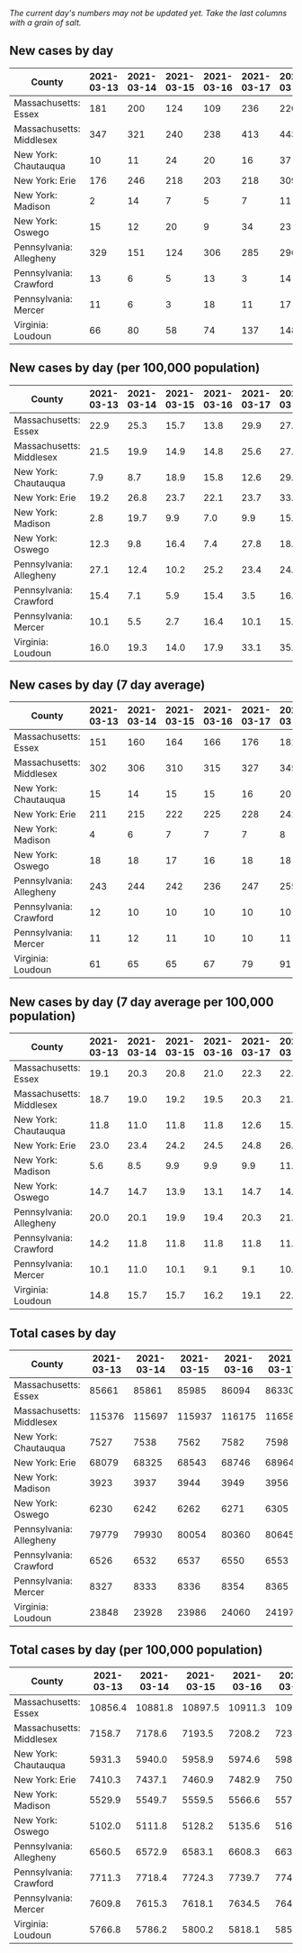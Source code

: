 _The current day's numbers may not be updated yet. Take the last columns with a grain of salt._
## New cases by day

| County | 2021-03-13 | 2021-03-14 | 2021-03-15 | 2021-03-16 | 2021-03-17 | 2021-03-18 | 2021-03-19 |
| --- | --- | --- | --- | --- | --- | --- | --- |
| Massachusetts: Essex | 181 | 200 | 124 | 109 | 236 | 220 |  |
| Massachusetts: Middlesex | 347 | 321 | 240 | 238 | 413 | 443 |  |
| New York: Chautauqua | 10 | 11 | 24 | 20 | 16 | 37 |  |
| New York: Erie | 176 | 246 | 218 | 203 | 218 | 309 |  |
| New York: Madison | 2 | 14 | 7 | 5 | 7 | 11 |  |
| New York: Oswego | 15 | 12 | 20 | 9 | 34 | 23 |  |
| Pennsylvania: Allegheny | 329 | 151 | 124 | 306 | 285 | 296 | 346 |
| Pennsylvania: Crawford | 13 | 6 | 5 | 13 | 3 | 14 | 13 |
| Pennsylvania: Mercer | 11 | 6 | 3 | 18 | 11 | 17 | 13 |
| Virginia: Loudoun | 66 | 80 | 58 | 74 | 137 | 148 | 89 |

## New cases by day (per 100,000 population)

| County | 2021-03-13 | 2021-03-14 | 2021-03-15 | 2021-03-16 | 2021-03-17 | 2021-03-18 | 2021-03-19 |
| --- | --- | --- | --- | --- | --- | --- | --- |
| Massachusetts: Essex | 22.9 | 25.3 | 15.7 | 13.8 | 29.9 | 27.9 |  |
| Massachusetts: Middlesex | 21.5 | 19.9 | 14.9 | 14.8 | 25.6 | 27.5 |  |
| New York: Chautauqua | 7.9 | 8.7 | 18.9 | 15.8 | 12.6 | 29.2 |  |
| New York: Erie | 19.2 | 26.8 | 23.7 | 22.1 | 23.7 | 33.6 |  |
| New York: Madison | 2.8 | 19.7 | 9.9 | 7.0 | 9.9 | 15.5 |  |
| New York: Oswego | 12.3 | 9.8 | 16.4 | 7.4 | 27.8 | 18.8 |  |
| Pennsylvania: Allegheny | 27.1 | 12.4 | 10.2 | 25.2 | 23.4 | 24.3 | 28.5 |
| Pennsylvania: Crawford | 15.4 | 7.1 | 5.9 | 15.4 | 3.5 | 16.5 | 15.4 |
| Pennsylvania: Mercer | 10.1 | 5.5 | 2.7 | 16.4 | 10.1 | 15.5 | 11.9 |
| Virginia: Loudoun | 16.0 | 19.3 | 14.0 | 17.9 | 33.1 | 35.8 | 21.5 |

## New cases by day (7 day average)

| County | 2021-03-13 | 2021-03-14 | 2021-03-15 | 2021-03-16 | 2021-03-17 | 2021-03-18 | 2021-03-19 |
| --- | --- | --- | --- | --- | --- | --- | --- |
| Massachusetts: Essex | 151 | 160 | 164 | 166 | 176 | 181 |  |
| Massachusetts: Middlesex | 302 | 306 | 310 | 315 | 327 | 345 |  |
| New York: Chautauqua | 15 | 14 | 15 | 15 | 16 | 20 |  |
| New York: Erie | 211 | 215 | 222 | 225 | 228 | 241 |  |
| New York: Madison | 4 | 6 | 7 | 7 | 7 | 8 |  |
| New York: Oswego | 18 | 18 | 17 | 16 | 18 | 18 |  |
| Pennsylvania: Allegheny | 243 | 244 | 242 | 236 | 247 | 255 | 262 |
| Pennsylvania: Crawford | 12 | 10 | 10 | 10 | 10 | 10 | 10 |
| Pennsylvania: Mercer | 11 | 12 | 11 | 10 | 10 | 11 | 11 |
| Virginia: Loudoun | 61 | 65 | 65 | 67 | 79 | 91 | 93 |

## New cases by day (7 day average per 100,000 population)

| County | 2021-03-13 | 2021-03-14 | 2021-03-15 | 2021-03-16 | 2021-03-17 | 2021-03-18 | 2021-03-19 |
| --- | --- | --- | --- | --- | --- | --- | --- |
| Massachusetts: Essex | 19.1 | 20.3 | 20.8 | 21.0 | 22.3 | 22.9 |  |
| Massachusetts: Middlesex | 18.7 | 19.0 | 19.2 | 19.5 | 20.3 | 21.4 |  |
| New York: Chautauqua | 11.8 | 11.0 | 11.8 | 11.8 | 12.6 | 15.8 |  |
| New York: Erie | 23.0 | 23.4 | 24.2 | 24.5 | 24.8 | 26.2 |  |
| New York: Madison | 5.6 | 8.5 | 9.9 | 9.9 | 9.9 | 11.3 |  |
| New York: Oswego | 14.7 | 14.7 | 13.9 | 13.1 | 14.7 | 14.7 |  |
| Pennsylvania: Allegheny | 20.0 | 20.1 | 19.9 | 19.4 | 20.3 | 21.0 | 21.5 |
| Pennsylvania: Crawford | 14.2 | 11.8 | 11.8 | 11.8 | 11.8 | 11.8 | 11.8 |
| Pennsylvania: Mercer | 10.1 | 11.0 | 10.1 | 9.1 | 9.1 | 10.1 | 10.1 |
| Virginia: Loudoun | 14.8 | 15.7 | 15.7 | 16.2 | 19.1 | 22.0 | 22.5 |

## Total cases by day

| County | 2021-03-13 | 2021-03-14 | 2021-03-15 | 2021-03-16 | 2021-03-17 | 2021-03-18 | 2021-03-19 |
| --- | --- | --- | --- | --- | --- | --- | --- |
| Massachusetts: Essex | 85661 | 85861 | 85985 | 86094 | 86330 | 86550 |  |
| Massachusetts: Middlesex | 115376 | 115697 | 115937 | 116175 | 116588 | 117031 |  |
| New York: Chautauqua | 7527 | 7538 | 7562 | 7582 | 7598 | 7635 |  |
| New York: Erie | 68079 | 68325 | 68543 | 68746 | 68964 | 69273 |  |
| New York: Madison | 3923 | 3937 | 3944 | 3949 | 3956 | 3967 |  |
| New York: Oswego | 6230 | 6242 | 6262 | 6271 | 6305 | 6328 |  |
| Pennsylvania: Allegheny | 79779 | 79930 | 80054 | 80360 | 80645 | 80941 | 81287 |
| Pennsylvania: Crawford | 6526 | 6532 | 6537 | 6550 | 6553 | 6567 | 6580 |
| Pennsylvania: Mercer | 8327 | 8333 | 8336 | 8354 | 8365 | 8382 | 8395 |
| Virginia: Loudoun | 23848 | 23928 | 23986 | 24060 | 24197 | 24345 | 24434 |

## Total cases by day (per 100,000 population)

| County | 2021-03-13 | 2021-03-14 | 2021-03-15 | 2021-03-16 | 2021-03-17 | 2021-03-18 | 2021-03-19 |
| --- | --- | --- | --- | --- | --- | --- | --- |
| Massachusetts: Essex | 10856.4 | 10881.8 | 10897.5 | 10911.3 | 10941.2 | 10969.1 |  |
| Massachusetts: Middlesex | 7158.7 | 7178.6 | 7193.5 | 7208.2 | 7233.9 | 7261.3 |  |
| New York: Chautauqua | 5931.3 | 5940.0 | 5958.9 | 5974.6 | 5987.3 | 6016.4 |  |
| New York: Erie | 7410.3 | 7437.1 | 7460.9 | 7482.9 | 7506.7 | 7540.3 |  |
| New York: Madison | 5529.9 | 5549.7 | 5559.5 | 5566.6 | 5576.5 | 5592.0 |  |
| New York: Oswego | 5102.0 | 5111.8 | 5128.2 | 5135.6 | 5163.4 | 5182.3 |  |
| Pennsylvania: Allegheny | 6560.5 | 6572.9 | 6583.1 | 6608.3 | 6631.7 | 6656.1 | 6684.5 |
| Pennsylvania: Crawford | 7711.3 | 7718.4 | 7724.3 | 7739.7 | 7743.2 | 7759.8 | 7775.1 |
| Pennsylvania: Mercer | 7609.8 | 7615.3 | 7618.1 | 7634.5 | 7644.6 | 7660.1 | 7672.0 |
| Virginia: Loudoun | 5766.8 | 5786.2 | 5800.2 | 5818.1 | 5851.2 | 5887.0 | 5908.5 |

